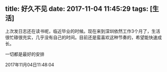 title: 好久不见
date: 2017-11-04 11:45:29
tags: [生活]
---

上次发日志还在读书呢，临近毕业的时候。现在来到深圳依然工作3个月了，生活很忙碌很充实，几乎没有自己的时间。目前还是蛮喜欢这种节奏的，希望能快速成长。

一切都是最好的安排

2017年11月04日11:48:04